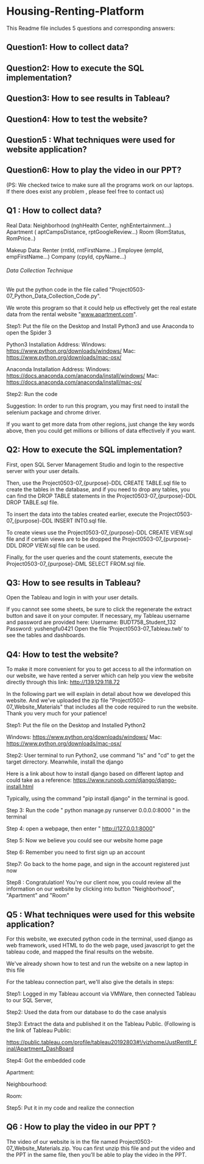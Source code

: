 # Housing-Renting-Platform

This Readme file includes 5 questions and corresponding answers:

## Question1: How to collect data?
## Question2: How to execute the SQL implementation?
## Question3: How to see results in Tableau?
## Question4: How to test the website? 
## Question5 : What techniques were used for website application?
## Question6: How to play the video in our PPT?

(PS: We checked twice to make sure all the programs work on our laptops. If there does exist any problem , please feel free to contact us)

## Q1 : How to collect data?

Real Data: Neighborhood (nghHealth Center, nghEntertainment…)          
                    Apartment ( aptCampsDistance, rptGoogleReview…) 
                    Room (RomStatus, RomPrice..)

Makeup Data:  Renter (rntId, rntFirstName…)
                            Employee (empId, empFirstName…)
                            Company (cpyId, cpyName…)


###### Data Collection Technique

We put the python code in the file called "Project0503-07_Python_Data_Collection_Code.py".   

We wrote this program so that it could help us effectively get the real estate data from the rental website "www.apartment.com".


Step1: Put the file on the Desktop and Install Python3 and use Anaconda to open the Spider 3

Python3 Installation Address:
Windows: https://www.python.org/downloads/windows/
Mac: https://www.python.org/downloads/mac-osx/

Anaconda Installation Address:
Windows: https://docs.anaconda.com/anaconda/install/windows/
Mac: https://docs.anaconda.com/anaconda/install/mac-os/

Step2: Run the code


Suggestion: In order to run this program, you may first need to install the selenium package and chrome driver.

If you want to get more data from other regions, just change the key words above, then you could get millions or billions of data effectively if you want.


## Q2: How to execute the SQL implementation?

First, open SQL Server Management Studio and login to the respective server with your user details.

Then, use the Project0503-07_{purpose}-DDL CREATE TABLE.sql file to create the tables in the database, and if you need to drop any tables, you can find the DROP TABLE statements in the Project0503-07_{purpose}-DDL DROP TABLE.sql file.

To insert the data into the tables created earlier, execute the Project0503-07_{purpose}-DDL INSERT INTO.sql file. 

To create views use the Project0503-07_{purpose}-DDL CREATE VIEW.sql file and if certain views are to be dropped the Project0503-07_{purpose}-DDL DROP VIEW.sql file can be used.

Finally, for the user queries and the count statements, execute the Project0503-07_{purpose}-DML SELECT FROM.sql file.


## Q3: How to see results in Tableau?

Open the Tableau and login in with your user details.

If you cannot see some sheets, be sure to click the regenerate the extract button and save it on your computer.
If necessary, my Tableau username and password are provided here:
Username: BUDT758_Student_132
Password: yushengfu0421
Open the file ‘Project0503-07_Tableau.twb’ to see the tables and dashboards.


## Q4: How to test the website? 

To make it more convenient for you to get access to all the information on 
our website, we have rented a server which can help you view the website directly through this link: http://139.129.118.72

In the following part we will explain in detail about how we developed this website. And we've uploaded the zip file "Project0503-07_Website_Materials" that includes all the code required to run the website. Thank you very much for your patience!


Step1: Put the file on the Desktop and Installed Python2

Windows: https://www.python.org/downloads/windows/
Mac: https://www.python.org/downloads/mac-osx/


Step2: User terminal to run Python2, use command "ls" and "cd" to get the target dirrectory. Meanwhile, install the django

Here is a link about how to install django based on different laptop and could take as a reference: https://www.runoob.com/django/django-install.html

Typically, using the command "pip install django" in the terminal is good.

Step 3: Run the code " python manage.py runserver 0.0.0.0:8000 " in the terminal

Step 4: open a webpage, then enter " http://127.0.0.1:8000"

Step 5: Now we believe you could see our website home page 

Step 6: Remember you need to first sign up an account 

Step7: Go back to the home page, and sign in the account registered just now

Step8 : Congratulation! You're our client now, you could review all the information on our website by clicking into button "Neighborhood", "Apartment" and "Room" 

## Q5 : What techniques were used for this website application? 


For this website, we executed python code in the terminal, used django as web framework, used HTML to do the web page, used javascript to get the tableau code, and mapped the final results on the website. 

We've already shown how to test and run the website on a new laptop in this file 

For the tableau connection part, we'll also give the details in steps:

Step1: Logged in my Tableau account via VMWare, then connected Tableau to our SQL Server, 

Step2: Used the data from our database to do the case analysis

Step3: Extract the data and published it on the Tableau Public. (Following is the link of Tableau Public: 

https://public.tableau.com/profile/tableau20192803#!/vizhome/JustRentIt_Final/Apartment_DashBoard

Step4: Got the embedded code

Apartment:
 

Neighbourhood:
 

Room:
 

Step5: Put it in my code and realize the connection


## Q6 : How to play the video in our PPT ? 

The video of our website is in the file named Project0503-07_Website_Materials.zip. You can first unzip this file and put the video and the PPT in the same file, then you’ll be able to play the video in the PPT.

